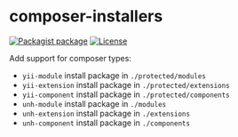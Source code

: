 # composer-installers

[![Packagist package][ico-packagist]][link-packagist]
[![License][ico-license]](LICENSE.md)

[ico-packagist]: https://img.shields.io/badge/packagist-dev-lightgrey.svg?style=flat-square
[ico-license]: https://img.shields.io/packagist/l/dimvic/composer-installers.svg?style=flat-square
[link-packagist]: https://packagist.org/packages/dimvic/composer-installers

Add support for composer types:
* `yii-module` install package in `./protected/modules`
* `yii-extension` install package in `./protected/extensions`
* `yii-component` install package in `./protected/components`
* `unh-module` install package in `./modules`
* `unh-extension` install package in `./extensions`
* `unh-component` install package in `./components`
